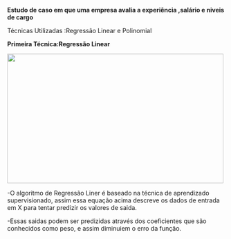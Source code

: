 **Estudo de caso em que uma empresa avalia a experiência ,salário e niveis de cargo**

Técnicas Utilizadas :Regressão Linear e Polinomial


**Primeira Técnica:Regressão Linear**


<img src="https://www.alura.com.br/artigos/assets/desvendando-a-regressao-linear/imagem4.png" width="500" height="300">


-O algoritmo de Regressão Liner é baseado na técnica de aprendizado supervisionado, assim essa equação acima descreve os dados de
entrada em X para tentar predizir os valores de saida.

-Essas saidas podem ser predizidas através dos coeficientes que são conhecidos como peso, e assim diminuiem o erro da função.
